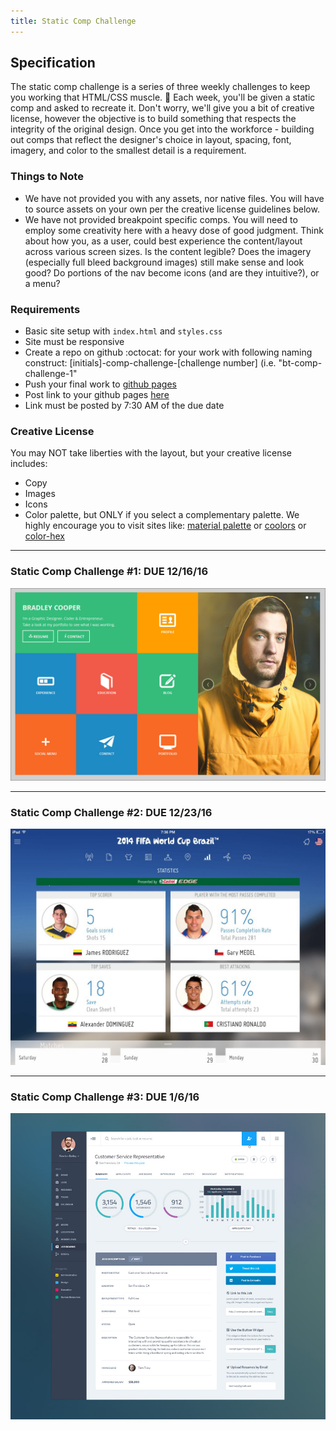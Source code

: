 ```yaml
---
title: Static Comp Challenge 
---
```


## Specification
The static comp challenge is a series of three weekly challenges to keep you working that HTML/CSS muscle. :muscle: Each week, you'll be given a static comp and asked to recreate it. Don't worry, we'll give you a bit of creative license, however the objective is to build something that respects the integrity of the original design. Once you get into the workforce - building out comps that reflect the designer's choice in layout, spacing, font, imagery, and color to the smallest detail is a requirement.

### Things to Note
 - We have not provided you with any assets, nor native files. You will have to source assets on your own per the creative license guidelines below.
 - We have not provided breakpoint specific comps. You will need to employ some creativity here with a heavy dose of good judgment. Think about how you, as a user, could best experience the content/layout across various screen sizes. Is the content legible? Does the imagery (especially full bleed background images) still make sense and look good? Do portions of the nav become icons (and are they intuitive?), or a menu?

### Requirements

  - Basic site setup with `index.html` and `styles.css`
  - Site must be responsive
  - Create a repo on github :octocat: for your work with following naming construct: [initials]-comp-challenge-[challenge number] (i.e. "bt-comp-challenge-1"
  - Push your final work to [github pages](https://pages.github.com/)
  - Post link to your github pages [here](https://docs.google.com/spreadsheets/d/10oLWn4Zjj-jK4hWKpLRGQbshMACoIr1oVayAMvbfjTA/edit#gid=0)
  - Link must be posted by 7:30 AM of the due date

### Creative License
You may NOT take liberties with the layout, but your creative license includes:

* Copy
* Images
* Icons
* Color palette, but ONLY if you select a complementary palette. We highly encourage you to visit sites like: [material palette](https://www.materialpalette.com/) or [coolors](https://coolors.co/) or [color-hex](http://www.color-hex.com/color-palettes/)

***

### Static Comp Challenge #1: DUE 12/16/16

![static-comp-challenge-1](/assets/images/static-comp-challenge-1.jpg)

***

### Static Comp Challenge #2: DUE 12/23/16

![static-comp-challenge-2](/assets/images/static-comp-challenge-2.jpg)

***

### Static Comp Challenge #3: DUE 1/6/16

![static-comp-challenge-3](/assets/images/static-comp-challenge-3.jpg)
